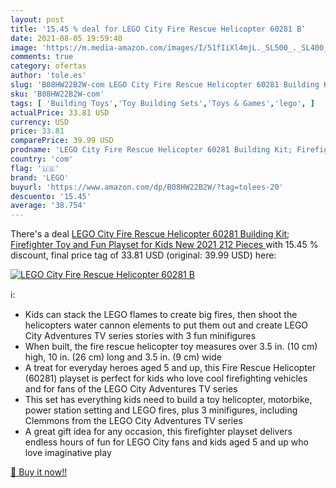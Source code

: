 ```yaml
---
layout: post
title: '15.45 % deal for LEGO City Fire Rescue Helicopter 60281 B'
date: 2021-08-05 19:59:40
image: 'https://m.media-amazon.com/images/I/51fIiXl4mjL._SL500_._SL400_.jpg'
comments: true
category: ofertas
author: 'tole.es'
slug: 'B08HW22B2W-com LEGO City Fire Rescue Helicopter 60281 Building Kit;...'
sku: 'B08HW22B2W-com'
tags: [ 'Building Toys','Toy Building Sets','Toys & Games','lego', ]
actualPrice: 33.81 USD
currency: USD
price: 33.81
comparePrice: 39.99 USD
prodname: 'LEGO City Fire Rescue Helicopter 60281 Building Kit; Firefighter Toy and Fun Playset for Kids  New 2021  212 Pieces '
country: 'com'
flag: '🇺🇸'
brand: 'LEGO'
buyurl: 'https://www.amazon.com/dp/B08HW22B2W/?tag=tolees-20'
descuento: '15.45'
average: '38.754'
---
```


There's a deal [LEGO City Fire Rescue Helicopter 60281 Building Kit; Firefighter Toy and Fun Playset for Kids  New 2021  212 Pieces ](https://www.amazon.com/dp/B08HW22B2W/?tag=tolees-20)  with  15.45 % discount, final price tag of  33.81 USD (original: 39.99 USD) here:

[![LEGO City Fire Rescue Helicopter 60281 B](https://m.media-amazon.com/images/I/51fIiXl4mjL._SL500_._SL400_.jpg)](https://www.amazon.com/dp/B08HW22B2W/?tag=tolees-20)

ℹ️:

- Kids can stack the LEGO flames to create big fires, then shoot the helicopters water cannon elements to put them out and create LEGO City Adventures TV series stories with 3 fun minifigures
- When built, the fire rescue helicopter toy measures over 3.5 in. (10 cm) high, 10 in. (26 cm) long and 3.5 in. (9 cm) wide
- A treat for everyday heroes aged 5 and up, this Fire Rescue Helicopter (60281) playset is perfect for kids who love cool firefighting vehicles and for fans of the LEGO City Adventures TV series
- This set has everything kids need to build a toy helicopter, motorbike, power station setting and LEGO fires, plus 3 minifigures, including Clemmons from the LEGO City Adventures TV series
- A great gift idea for any occasion, this firefighter playset delivers endless hours of fun for LEGO City fans and kids aged 5 and up who love imaginative play

[🛒 Buy it now!!](https://www.amazon.com/dp/B08HW22B2W/?tag=tolees-20)
